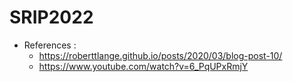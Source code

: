 # SRIP2022
- References :
  - https://roberttlange.github.io/posts/2020/03/blog-post-10/
  - https://www.youtube.com/watch?v=6_PqUPxRmjY

